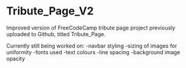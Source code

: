 # Tribute_Page_V2
Improved version of FreeCodeCamp tribute page project previously uploaded to Github, titled Tribute_Page.

Currently still being worked on: 
  -navbar styling
  -sizing of images for uniformity
  -fonts used
  -text colours 
  -line spacing
  -background image opacity
  
